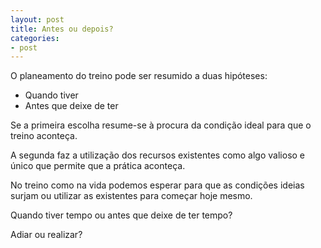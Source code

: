 ```yaml
--- 
layout: post
title: Antes ou depois?
categories:
- post
---
```


O planeamento do treino pode ser resumido a duas hipóteses:

+ Quando tiver
+ Antes que deixe de ter

Se a primeira escolha resume-se à procura da condição ideal para que o treino
aconteça.

A segunda faz a utilização dos recursos existentes como algo valioso e único que
permite que a prática aconteça.

No treino como na vida podemos esperar para que as condições ideias surjam ou
utilizar as existentes para começar hoje mesmo.

Quando tiver tempo ou antes que deixe de ter tempo?

Adiar ou realizar?
